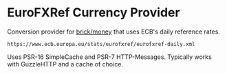 EuroFXRef Currency Provider
======

Conversion provider for [brick/money](https://github.com/brick/money) that uses ECB's daily reference rates.

    https://www.ecb.europa.eu/stats/eurofxref/eurofxref-daily.xml
    
Uses PSR-16 SimpleCache and PSR-7 HTTP-Messages.
Typically works with GuzzleHTTP and a cache of choice. 